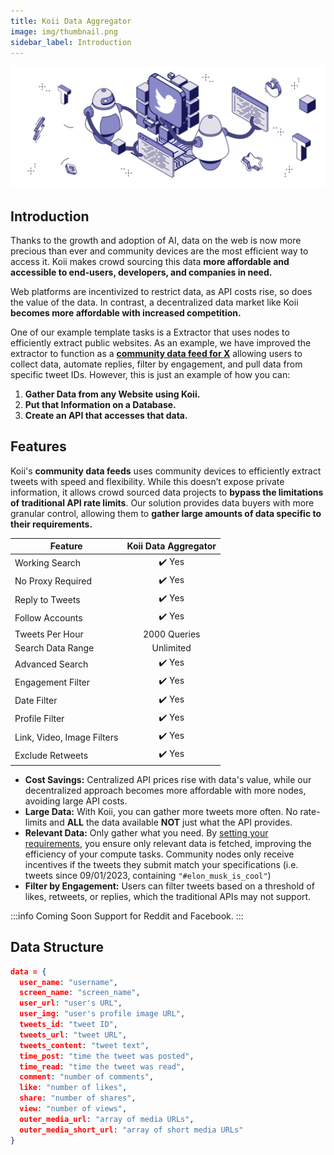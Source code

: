 ```yaml
---
title: Koii Data Aggregator
image: img/thumbnail.png
sidebar_label: Introduction
---
```


<!--
We are just the marketplace for people to do these tasks. Templates are only there to help on how to write these tasks. We can’t be the ones directly doing
Framing it so its less scary
So how the template
Extractor example but mainly not
1. How its executed
2. How to make it private (encrypt the payload)
3. Database
4. Less warning
5. Backlinks relevant sections that explain things
-->
![banner](./img/twittercrawler.svg)

## **Introduction**

Thanks to the growth and adoption of AI, data on the web is now more precious than ever and community devices are the most efficient way to access it. Koii makes crowd sourcing this data **more affordable and accessible to end-users, developers, and companies in need.**

Web platforms are incentivized to restrict data, as API costs rise, so does the value of the data. In contrast, a decentralized data market like Koii **becomes more affordable with increased competition.**

One of our example template tasks is a Extractor that uses nodes to efficiently extract public websites. As an example, we have improved the extractor to function as a [**community data feed for X**](https://github.com/somali0128/X-scraper) allowing users to collect data, automate replies, filter by engagement, and pull data from specific tweet IDs. However, this is just an example of how you can:

1. **Gather Data from any Website using Koii.**
2. **Put that Information on a Database.**
3. **Create an API that accesses that data.**

## **Features**

Koii's **community data feeds** uses community devices to efficiently extract tweets with speed and flexibility. While this doesn’t expose private information, it allows crowd sourced data projects to **bypass the limitations of traditional API rate limits**. Our solution provides data buyers with more granular control, allowing them to **gather large amounts of data specific to their requirements.**

| Feature                                           | Koii Data Aggregator |
|---------------------------------------------------|:--------------------:|
| Working Search                                    | ✔️  Yes               |
| No Proxy Required                                 | ✔️  Yes               |
| Reply to Tweets                                   | ✔️  Yes               |
| Follow Accounts                                   | ✔️  Yes               |
| Tweets Per Hour                                   | 2000 Queries         |
| Search Data Range                                 |  Unlimited           |
| Advanced Search                                   | ✔️  Yes               |
| Engagement Filter                                 | ✔️  Yes               |
| Date Filter                                       | ✔️  Yes               |
| Profile Filter                                    | ✔️  Yes               |
| Link, Video, Image Filters                        | ✔️  Yes               |
| Exclude Retweets                                  | ✔️  Yes               |


- **Cost Savings:** Centralized API prices rise with data's value, while our decentralized approach becomes more affordable with more nodes, avoiding large API costs.
- **Large Data:** With Koii, you can gather more tweets more often. No rate-limits and **ALL** the data available **NOT** just what the API provides.
- **Relevant Data:** Only gather what you need. By [setting your requirements](/compute/aggregator/advancedsearch), you ensure only relevant data is fetched, improving the efficiency of your compute tasks. Community nodes only receive incentives if the tweets they submit match your specifications (i.e. tweets since 09/01/2023, containing `"#elon_musk_is_cool"`)
- **Filter by Engagement:** Users can filter tweets based on a threshold of likes, retweets, or replies, which the traditional APIs may not support.

:::info Coming Soon
Support for Reddit and Facebook.
:::

## **Data Structure**

```json
data = {
  user_name: "username",
  screen_name: "screen_name",
  user_url: "user's URL",
  user_img: "user's profile image URL",
  tweets_id: "tweet ID",
  tweets_url: "tweet URL",
  tweets_content: "tweet text",
  time_post: "time the tweet was posted",
  time_read: "time the tweet was read",
  comment: "number of comments",
  like: "number of likes",
  share: "number of shares",
  view: "number of views",
  outer_media_url: "array of media URLs",
  outer_media_short_url: "array of short media URLs"
}
```
